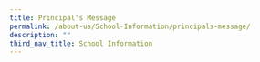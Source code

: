 ```yaml
---
title: Principal's Message
permalink: /about-us/School-Information/principals-message/
description: ""
third_nav_title: School Information
---
```

